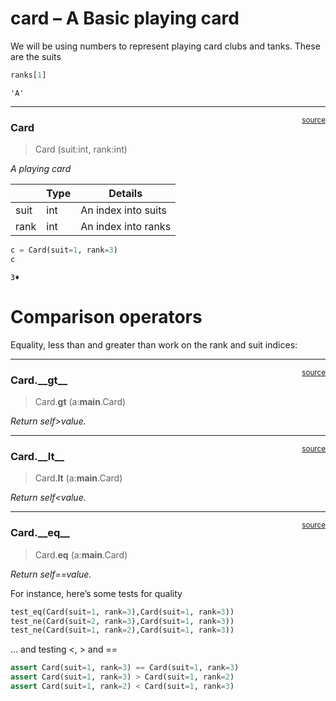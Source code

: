 # card – A Basic playing card


<!-- WARNING: THIS FILE WAS AUTOGENERATED! DO NOT EDIT! -->

We will be using numbers to represent playing card clubs and tanks.
These are the suits

``` python
ranks[1]
```

    'A'

------------------------------------------------------------------------

<a
href="https://github.com/abdulahad/nbdev_first_look/blob/main/nbdev_first_look/card.py#L16"
target="_blank" style="float:right; font-size:smaller">source</a>

### Card

>  Card (suit:int, rank:int)

*A playing card*

<table>
<thead>
<tr>
<th></th>
<th><strong>Type</strong></th>
<th><strong>Details</strong></th>
</tr>
</thead>
<tbody>
<tr>
<td>suit</td>
<td>int</td>
<td>An index into suits</td>
</tr>
<tr>
<td>rank</td>
<td>int</td>
<td>An index into ranks</td>
</tr>
</tbody>
</table>

``` python
c = Card(suit=1, rank=3)
c
```

    3♦️

# Comparison operators

Equality, less than and greater than work on the rank and suit indices:

------------------------------------------------------------------------

<a
href="https://github.com/abdulahad/nbdev_first_look/blob/main/nbdev_first_look/card.py#L42"
target="_blank" style="float:right; font-size:smaller">source</a>

### Card.\_\_gt\_\_

>  Card.__gt__ (a:__main__.Card)

*Return self\>value.*

------------------------------------------------------------------------

<a
href="https://github.com/abdulahad/nbdev_first_look/blob/main/nbdev_first_look/card.py#L39"
target="_blank" style="float:right; font-size:smaller">source</a>

### Card.\_\_lt\_\_

>  Card.__lt__ (a:__main__.Card)

*Return self\<value.*

------------------------------------------------------------------------

<a
href="https://github.com/abdulahad/nbdev_first_look/blob/main/nbdev_first_look/card.py#L36"
target="_blank" style="float:right; font-size:smaller">source</a>

### Card.\_\_eq\_\_

>  Card.__eq__ (a:__main__.Card)

*Return self==value.*

For instance, here’s some tests for quality

``` python
test_eq(Card(suit=1, rank=3),Card(suit=1, rank=3))
test_ne(Card(suit=2, rank=3),Card(suit=1, rank=3))
test_ne(Card(suit=1, rank=2),Card(suit=1, rank=3))
```

… and testing \<, \> and ==

``` python
assert Card(suit=1, rank=3) == Card(suit=1, rank=3)
assert Card(suit=1, rank=3) > Card(suit=1, rank=2)
assert Card(suit=1, rank=2) < Card(suit=1, rank=3)
```

